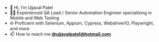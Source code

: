 - 👋 Hi, I’m Ujjaval Patel
- 👨‍💻 Experienced QA Lead / Senior Automation Engineer specialising in Mobile and Web Testing
- 🌐 Proficient with Selenium, Appium, Cypress, WebdriverIO, Playwright, and more
- 📫 How to reach me **@ujjavalpatel@hotmail.com**

<!---
ujjpatel/ujjpatel is a ✨ special ✨ repository because its `README.md` (this file) appears on your GitHub profile.
You can click the Preview link to take a look at your changes.
--->
